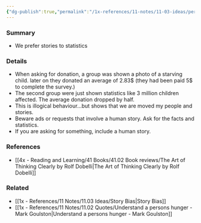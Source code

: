 ```yaml
---
{"dg-publish":true,"permalink":"/1x-references/11-notes/11-03-ideas/personification-highlight/","title":"Personification highlight","created":"2022-12-29T17:40:41.000+03:00","updated":"2024-02-14T20:18:25.677+03:00"}
---
```



### Summary
- We prefer stories to statistics

### Details
- When asking for donation, a group was shown a photo of a starving child. later on they donated an average of 2.83$ (they had been paid 5$ to complete the survey.)
- The second group were just shown statistics like 3 million children affected. The average donation dropped by half.
- This is illogical behaviour...but shows that we are moved my people and stories.
- Beware ads or requests that involve a human story. Ask for the facts and statistics.
- If you are asking for something, include a human story.

### References
- [[4x - Reading and Learning/41 Books/41.02 Book reviews/The Art of Thinking Clearly by Rolf Dobelli\|The Art of Thinking Clearly by Rolf Dobelli]]

### Related
- [[1x - References/11 Notes/11.03 Ideas/Story Bias\|Story Bias]]
- [[1x - References/11 Notes/11.02 Quotes/Understand a persons hunger - Mark Goulston\|Understand a persons hunger - Mark Goulston]]